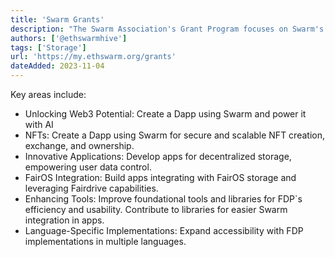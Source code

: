 ```yaml
---
title: 'Swarm Grants'
description: "The Swarm Association's Grant Program focuses on Swarm's decentralized storage."
authors: ['@ethswarmhive']
tags: ['Storage']
url: 'https://my.ethswarm.org/grants'
dateAdded: 2023-11-04
---
```


Key areas include:

- Unlocking Web3 Potential: Create a Dapp using Swarm and power it with AI
- NFTs: Create a Dapp using Swarm for secure and scalable NFT creation, exchange, and ownership.
- Innovative Applications: Develop apps for decentralized storage, empowering user data control.
- FairOS Integration: Build apps integrating with FairOS storage and leveraging Fairdrive capabilities.
- Enhancing Tools: Improve foundational tools and libraries for FDP`s efficiency and usability. Contribute to libraries for easier Swarm integration in apps.
- Language-Specific Implementations: Expand accessibility with FDP implementations in multiple languages.
